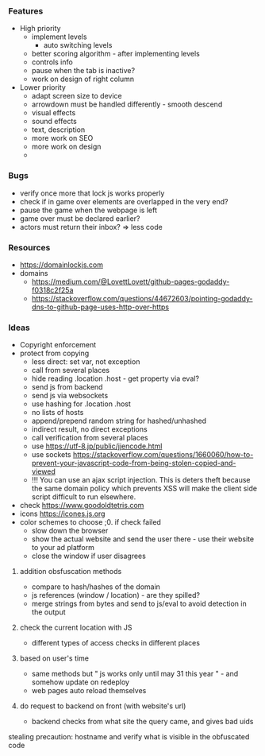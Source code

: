 ### Features
- High priority
  - implement levels
    - auto switching levels
  - better scoring algorithm - after implementing levels
  - controls info
  - pause when the tab is inactive?
  - work on design of right column
- Lower priority
  - adapt screen size to device
  - arrowdown must be handled differently - smooth descend
  - visual effects
  - sound effects
  - text, description
  - more work on SEO
  - more work on design
  - 
### Bugs
- verify once more that lock js works properly
- check if in game over elements are overlapped in the very end?
- pause the game when the webpage is left
- game over must be declared earlier?
- actors must return their inbox? => less code

 ### Resources
- https://domainlockjs.com
- domains
  - https://medium.com/@LovettLovett/github-pages-godaddy-f0318c2f25a
  - https://stackoverflow.com/questions/44672603/pointing-godaddy-dns-to-github-page-uses-http-over-https

### Ideas
- Copyright enforcement
 - protect from copying
   - less direct: set var, not exception
   - call from several places
   - hide reading .location .host - get property via eval?
   - send js from backend
   - send js via websockets
   - use hashing for .location .host
   - no lists of hosts
   - append/prepend random string for hashed/unhashed
   - indirect result, no direct exceptions
   - call verification from several places
   - use https://utf-8.jp/public/jjencode.html
   - use sockets https://stackoverflow.com/questions/1660060/how-to-prevent-your-javascript-code-from-being-stolen-copied-and-viewed
   - !!! You can use an ajax script injection. This is deters theft because the same domain policy which prevents XSS will make the client side script difficult to run elsewhere.
 - check https://www.goodoldtetris.com
 - icons https://icones.js.org
 - color schemes to choose
;0. if check failed
	- slow down the browser
	- show the actual website and send the user there - use their website to your ad platform
	- close the window if user disagrees

1. addition obsfuscation methods
	- compare to hash/hashes of the domain
	- js references (window / location) - are they spilled?
	- merge strings from bytes and send to js/eval to avoid detection in the output

2. check the current location with JS
	- different types of access checks in different places

3. based on user's time
	- same methods but " js works only until may 31 this year " - and somehow update on redeploy
	- web pages auto reload themselves
4. do request to backend on front (with website's url)
	- backend checks from what site the query came, and gives bad uids

 stealing precaution: hostname and verify what is visible in the obfuscated code
